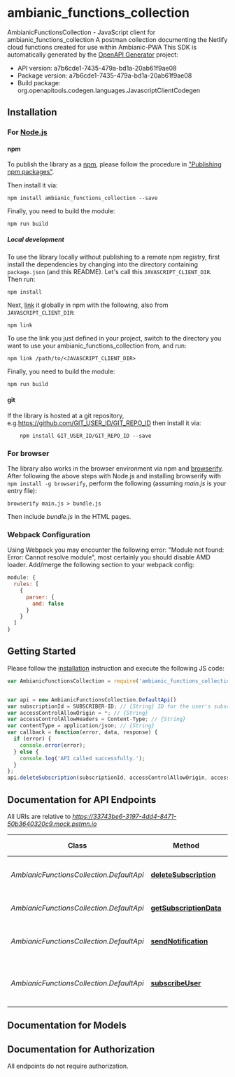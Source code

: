 # ambianic_functions_collection

AmbianicFunctionsCollection - JavaScript client for ambianic_functions_collection
A postman collection documenting the Netlify cloud functions created for use within Ambianic-PWA
This SDK is automatically generated by the [OpenAPI Generator](https://openapi-generator.tech) project:

- API version: a7b6cde1-7435-479a-bd1a-20ab61f9ae08
- Package version: a7b6cde1-7435-479a-bd1a-20ab61f9ae08
- Build package: org.openapitools.codegen.languages.JavascriptClientCodegen

## Installation

### For [Node.js](https://nodejs.org/)

#### npm

To publish the library as a [npm](https://www.npmjs.com/), please follow the procedure in ["Publishing npm packages"](https://docs.npmjs.com/getting-started/publishing-npm-packages).

Then install it via:

```shell
npm install ambianic_functions_collection --save
```

Finally, you need to build the module:

```shell
npm run build
```

##### Local development

To use the library locally without publishing to a remote npm registry, first install the dependencies by changing into the directory containing `package.json` (and this README). Let's call this `JAVASCRIPT_CLIENT_DIR`. Then run:

```shell
npm install
```

Next, [link](https://docs.npmjs.com/cli/link) it globally in npm with the following, also from `JAVASCRIPT_CLIENT_DIR`:

```shell
npm link
```

To use the link you just defined in your project, switch to the directory you want to use your ambianic_functions_collection from, and run:

```shell
npm link /path/to/<JAVASCRIPT_CLIENT_DIR>
```

Finally, you need to build the module:

```shell
npm run build
```

#### git

If the library is hosted at a git repository, e.g.https://github.com/GIT_USER_ID/GIT_REPO_ID
then install it via:

```shell
    npm install GIT_USER_ID/GIT_REPO_ID --save
```

### For browser

The library also works in the browser environment via npm and [browserify](http://browserify.org/). After following
the above steps with Node.js and installing browserify with `npm install -g browserify`,
perform the following (assuming *main.js* is your entry file):

```shell
browserify main.js > bundle.js
```

Then include *bundle.js* in the HTML pages.

### Webpack Configuration

Using Webpack you may encounter the following error: "Module not found: Error:
Cannot resolve module", most certainly you should disable AMD loader. Add/merge
the following section to your webpack config:

```javascript
module: {
  rules: [
    {
      parser: {
        amd: false
      }
    }
  ]
}
```

## Getting Started

Please follow the [installation](#installation) instruction and execute the following JS code:

```javascript
var AmbianicFunctionsCollection = require('ambianic_functions_collection');


var api = new AmbianicFunctionsCollection.DefaultApi()
var subscriptionId = SUBSCRIBER-ID; // {String} ID for the user's subscription to be deleted
var accessControlAllowOrigin = *; // {String} 
var accessControlAllowHeaders = Content-Type; // {String} 
var contentType = application/json; // {String} 
var callback = function(error, data, response) {
  if (error) {
    console.error(error);
  } else {
    console.log('API called successfully.');
  }
};
api.deleteSubscription(subscriptionId, accessControlAllowOrigin, accessControlAllowHeaders, contentType, callback);

```

## Documentation for API Endpoints

All URIs are relative to *https://33743be6-3197-4dd4-8471-50b3640320c9.mock.pstmn.io*

Class | Method | HTTP request | Description
------------ | ------------- | ------------- | -------------
*AmbianicFunctionsCollection.DefaultApi* | [**deleteSubscription**](docs/DefaultApi.md#deleteSubscription) | **DELETE** /subscription | Delete an Ambianic&#39;s user subscription
*AmbianicFunctionsCollection.DefaultApi* | [**getSubscriptionData**](docs/DefaultApi.md#getSubscriptionData) | **GET** /subscription | Get a user&#39;s subscription data
*AmbianicFunctionsCollection.DefaultApi* | [**sendNotification**](docs/DefaultApi.md#sendNotification) | **POST** /notification | Send an event detection notification
*AmbianicFunctionsCollection.DefaultApi* | [**subscribeUser**](docs/DefaultApi.md#subscribeUser) | **POST** /subscribe | Subscribe Ambianic user to premium notification


## Documentation for Models



## Documentation for Authorization

All endpoints do not require authorization.
